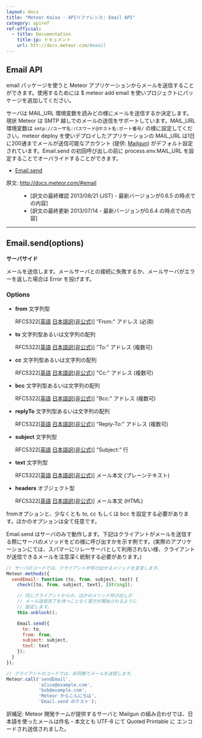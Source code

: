 ```yaml
---
layout: docs
title: "Meteor Kaiso - APIリファレンス: Email API"
category: apiref
ref-official: 
  - title: Documentation
    title-jp: ドキュメント
    url: htt://docs.meteor.com/#email
---
```


## Email API

email パッケージを使うと Meteor アプリケーションからメールを送信することができます。使用するためには $ meteor add email を使いプロジェクトにパッケージを追加してください。

サーバは MAIL_URL 環境変数を読みどの様にメールを送信するか決定します。現状 Meteor は SMTP 越しでのメールの送信をサポートしています。MAIL_URL 環境変数は `smtp://ユーザ名:パスワード@ホスト名:ポート番号/` の様に設定してください。meteor deploy を使いデプロイしたアプリケーションの MAIL_URL は1日に200通までメールが送信可能なアカウント (提供: [Mailgun](http://www.mailgun.com/)) がデフォルト設定されています。Email.send の初回呼び出しの前に process.env.MAIL_URL を設定することでオーバライドすることができます。

*   [Email.send](#email_send)

<dl>
  <dt>原文: <a href="http://docs.meteor.com/#email">http://docs.meteor.com/#email</a><dt>
  <dd>
  <ul>
    <li>[訳文の最終確認 2013/08/21 (JST) - 最新バージョンが0.6.5 の時点での内容]</li>
    <li>[訳文の最終更新 2013/07/14 - 最新バージョンが0.6.4 の時点での内容]</li>
  </ul>
  </dd>
</dl>


---
<a name="email_send"></a>
## Email.send(options)
__サーバサイド__

メールを送信します。メールサーバとの接続に失敗するか、メールサーバがエラーを返した場合は Error を投げます。

### Options

* **from** 文字列型

    RFC5322[[英語](http://tools.ietf.org/html/rfc5322) [日本語訳(非公式)](http://srgia.com/docs/rfc5322j.html)] "From:" アドレス (必須)

* **to** 文字列型あるいは文字列の配列

    RFC5322[[英語](http://tools.ietf.org/html/rfc5322) [日本語訳(非公式)](http://srgia.com/docs/rfc5322j.html)] "To:" アドレス (複数可)

* **cc** 文字列型あるいは文字列の配列

    RFC5322[[英語](http://tools.ietf.org/html/rfc5322) [日本語訳(非公式)](http://srgia.com/docs/rfc5322j.html)] "Cc:" アドレス (複数可)

* **bcc** 文字列型あるいは文字列の配列

    RFC5322[[英語](http://tools.ietf.org/html/rfc5322) [日本語訳(非公式)](http://srgia.com/docs/rfc5322j.html)] "Bcc:" アドレス (複数可)

* **replyTo** 文字列型あるいは文字列の配列

    RFC5322[[英語](http://tools.ietf.org/html/rfc5322) [日本語訳(非公式)](http://srgia.com/docs/rfc5322j.html)] "Reply-To:" アドレス (複数可)

* **subject** 文字列型

    RFC5322[[英語](http://tools.ietf.org/html/rfc5322) [日本語訳(非公式)](http://srgia.com/docs/rfc5322j.html)] "Subject:" 行

* **text** 文字列型

    RFC5322[[英語](http://tools.ietf.org/html/rfc5322) [日本語訳(非公式)](http://srgia.com/docs/rfc5322j.html)] メール本文 (プレーンテキスト)

* **headers** オブジェクト型

    RFC5322[[英語](http://tools.ietf.org/html/rfc5322) [日本語訳(非公式)](http://srgia.com/docs/rfc5322j.html)] メール本文 (HTML)

fromオプションと、少なくとも to, cc もしくは bcc を設定する必要があります。ほかのオプションは全て任意です。

Email.send はサーバのみで動作します。下記はクライアントがメールを送信する際にサーバのメソッドをどの様に呼び出すかを示す例です。(実際のアプリケーションにては、スパマーにリレーサーバとして利用されない様、クライアントが送信できるメールを注意深く統制する必要があります。)

~~~ javascript
// サーバのコードでは、クライアントが呼び出せるメソッドを宣言します。
Meteor.methods({
  sendEmail: function (to, from, subject, text) {
    check([to, from, subject, text], [String]);

    // 同じクライアントからの、ほかのメソッド呼び出しが
    // メール送信完了を待つことなく実行が開始されるように
    // 設定します。
    this.unblock();

    Email.send({
      to: to,
      from: from,
      subject: subject,
      text: text
    });
  }
});

// クライアントのコードでは、非同期でメールを送信します。
Meteor.call('sendEmail',
            'alice@example.com',
            'bob@example.com',
            'Meteor からこんにちは',
            'Email.send のテスト');
~~~

訳補足: Meteor 開発チームが提供するサーバと Mailgun の組み合わせでは、日本語を使ったメールは件名・本文とも UTF-8 にて Quoted Printable に エンコードされ送信されました。
